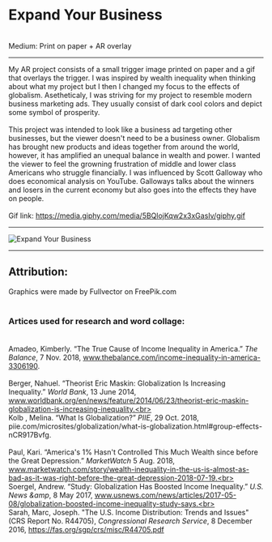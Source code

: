 # Expand Your Business
<br>
Medium: Print on paper + AR overlay

---------------------------

My AR project consists of a small trigger image printed on paper and a gif that overlays the trigger. I was inspired by wealth inequality when thinking about what my project but I then I changed my focus to the effects of globalism. Asetheticaly, I was striving for my project to resemble modern business marketing ads. They usually consist of dark cool colors and depict some symbol of prosperity.
<br>
<br>
This project was intended to look like a business ad targeting other businesses, but the viewer doesn't need to be a business owner. Globalism has brought new products and ideas together from around the world, however, it has amplified an unequal balance in wealth and power. I wanted the viewer to feel the growning frustration of middle and lower class Americans who struggle financially. I was influenced by Scott Galloway who does economical analysis on YouTube. Galloways talks about the winners and losers in the current economy but also goes into the effects they have on people.
<br>
<br>
Gif link: https://media.giphy.com/media/5BQlojKqw2x3xGasIv/giphy.gif

----------------------------

![Expand Your Business](https://i.imgur.com/6DbS9gv.png)

----------------------------
## Attribution:
Graphics were made by Fullvector on FreePik.com <br><br>

### Artices used for research and word collage: <br><br>
Amadeo, Kimberly. “The True Cause of Income Inequality in America.” *The Balance*, 7 Nov. 2018, www.thebalance.com/income-inequality-in-america-3306190. <br><br>
Berger, Nahuel. “Theorist Eric Maskin: Globalization Is Increasing Inequality.” *World Bank*, 13 June 2014, www.worldbank.org/en/news/feature/2014/06/23/theorist-eric-maskin-globalization-is-increasing-inequality.<br><br>
Kolb , Melina. “What Is Globalization?” *PIIE*, 29 Oct. 2018, piie.com/microsites/globalization/what-is-globalization.html#group-effects-nCR917Bvfg.<br><br>
Paul, Kari. “America's 1% Hasn't Controlled This Much Wealth since before the Great Depression.” *MarketWatch* 5 Aug. 2018, www.marketwatch.com/story/wealth-inequality-in-the-us-is-almost-as-bad-as-it-was-right-before-the-great-depression-2018-07-19.<br><br>
Soergel, Andrew. “Study: Globalization Has Boosted Income Inequality.” *U.S. News &amp*, 8 May 2017, www.usnews.com/news/articles/2017-05-08/globalization-boosted-income-inequality-study-says.<br><br>
Sarah, Marc, Joseph. "The U.S. Income Distribution: Trends and Issues" (CRS Report No. R44705), *Congressional Research Service*, 8 December 2016, https://fas.org/sgp/crs/misc/R44705.pdf <br><br>
